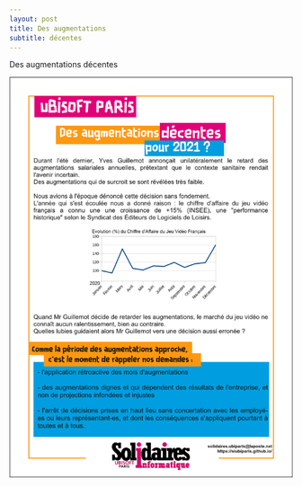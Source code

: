 ```yaml
---
layout: post
title: Des augmentations
subtitle: décentes
---
```


Des augmentations décentes

![SIUbiParis](../assets/img/UbisoftParis_Affichage_021.png)
  

